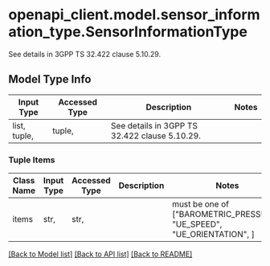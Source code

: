 # openapi_client.model.sensor_information_type.SensorInformationType

See details in 3GPP TS 32.422 clause 5.10.29.

## Model Type Info
Input Type | Accessed Type | Description | Notes
------------ | ------------- | ------------- | -------------
list, tuple,  | tuple,  | See details in 3GPP TS 32.422 clause 5.10.29. | 

### Tuple Items
Class Name | Input Type | Accessed Type | Description | Notes
------------- | ------------- | ------------- | ------------- | -------------
items | str,  | str,  |  | must be one of ["BAROMETRIC_PRESSURE", "UE_SPEED", "UE_ORIENTATION", ] 

[[Back to Model list]](../../README.md#documentation-for-models) [[Back to API list]](../../README.md#documentation-for-api-endpoints) [[Back to README]](../../README.md)

